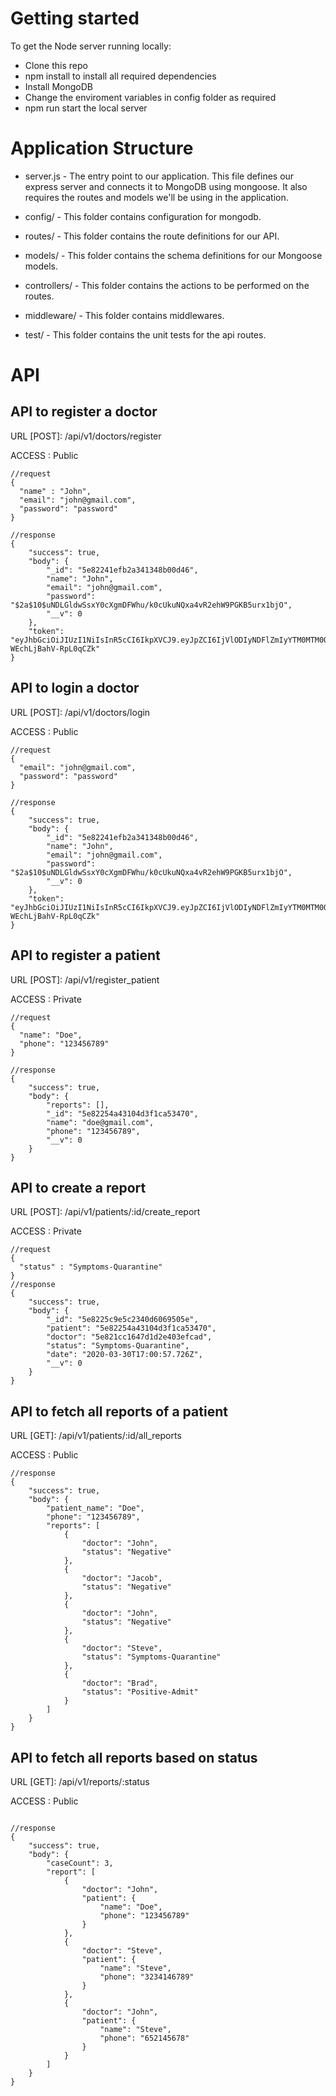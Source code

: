 # Getting started

To get the Node server running locally:

- Clone this repo
- npm install to install all required dependencies
- Install MongoDB
- Change the enviroment variables in config folder as required
- npm run start the local server

# Application Structure

- server.js - The entry point to our application. This file defines our express server and connects it to MongoDB using mongoose. It also requires the routes and models we'll be using in the application.

- config/ - This folder contains configuration for mongodb.
- routes/ - This folder contains the route definitions for our API.
- models/ - This folder contains the schema definitions for our Mongoose models.
- controllers/ - This folder contains the actions to be performed on the routes.
- middleware/ - This folder contains middlewares.
- test/ - This folder contains the unit tests for the api routes.

# API

## API to register a doctor

URL [POST]: /api/v1/doctors/register

ACCESS : Public

```
//request
{
  "name" : "John",
  "email": "john@gmail.com",
  "password": "password"
}

//response
{
    "success": true,
    "body": {
        "_id": "5e82241efb2a341348b00d46",
        "name": "John",
        "email": "john@gmail.com",
        "password": "$2a$10$uNDLGldwSsxY0cXgmDFWhu/k0cUkuNQxa4vR2ehW9PGKB5urx1bjO",
        "__v": 0
    },
    "token": "eyJhbGciOiJIUzI1NiIsInR5cCI6IkpXVCJ9.eyJpZCI6IjVlODIyNDFlZmIyYTM0MTM0OGIwMGQ0NiIsImlhdCI6MTU4NTU4NzIzMCwiZXhwIjoxNTg4MTc5MjMwfQ.xcN_AhtkGjghRORIhQgqS94-WEchLjBahV-RpL0qCZk"
}
```

## API to login a doctor

URL [POST]: /api/v1/doctors/login

ACCESS : Public

```
//request
{
  "email": "john@gmail.com",
  "password": "password"
}

//response
{
    "success": true,
    "body": {
        "_id": "5e82241efb2a341348b00d46",
        "name": "John",
        "email": "john@gmail.com",
        "password": "$2a$10$uNDLGldwSsxY0cXgmDFWhu/k0cUkuNQxa4vR2ehW9PGKB5urx1bjO",
        "__v": 0
    },
    "token": "eyJhbGciOiJIUzI1NiIsInR5cCI6IkpXVCJ9.eyJpZCI6IjVlODIyNDFlZmIyYTM0MTM0OGIwMGQ0NiIsImlhdCI6MTU4NTU4NzIzMCwiZXhwIjoxNTg4MTc5MjMwfQ.xcN_AhtkGjghRORIhQgqS94-WEchLjBahV-RpL0qCZk"
}
```

## API to register a patient

URL [POST]: /api/v1/register_patient

ACCESS : Private

```
//request
{
  "name": "Doe",
  "phone": "123456789"
}

//response
{
    "success": true,
    "body": {
        "reports": [],
        "_id": "5e82254a43104d3f1ca53470",
        "name": "doe@gmail.com",
        "phone": "123456789",
        "__v": 0
    }
}
```

## API to create a report

URL [POST]: /api/v1/patients/:id/create_report

ACCESS : Private

```
//request
{
  "status" : "Symptoms-Quarantine"
}
//response
{
    "success": true,
    "body": {
        "_id": "5e8225c9e5c2340d6069505e",
        "patient": "5e82254a43104d3f1ca53470",
        "doctor": "5e821cc1647d1d2e403efcad",
        "status": "Symptoms-Quarantine",
        "date": "2020-03-30T17:00:57.726Z",
        "__v": 0
    }
}
```

## API to fetch all reports of a patient

URL [GET]: /api/v1/patients/:id/all_reports

ACCESS : Public

```
//response
{
    "success": true,
    "body": {
        "patient_name": "Doe",
        "phone": "123456789",
        "reports": [
            {
                "doctor": "John",
                "status": "Negative"
            },
            {
                "doctor": "Jacob",
                "status": "Negative"
            },
            {
                "doctor": "John",
                "status": "Negative"
            },
            {
                "doctor": "Steve",
                "status": "Symptoms-Quarantine"
            },
            {
                "doctor": "Brad",
                "status": "Positive-Admit"
            }
        ]
    }
}
```

## API to fetch all reports based on status

URL [GET]: /api/v1/reports/:status

ACCESS : Public

```

//response
{
    "success": true,
    "body": {
        "caseCount": 3,
        "report": [
            {
                "doctor": "John",
                "patient": {
                    "name": "Doe",
                    "phone": "123456789"
                }
            },
            {
                "doctor": "Steve",
                "patient": {
                    "name": "Steve",
                    "phone": "3234146789"
                }
            },
            {
                "doctor": "John",
                "patient": {
                    "name": "Steve",
                    "phone": "652145678"
                }
            }
        ]
    }
}
```
